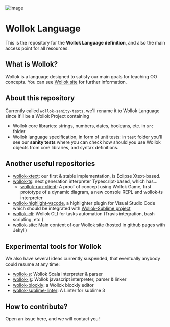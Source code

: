 ![image](https://user-images.githubusercontent.com/4549002/65472817-bf01f200-de4b-11e9-94c6-433d9c037dca.png)

# Wollok Language

This is the repository for the **Wollok Language definition**, and also the main access point for all resources.

## What is Wollok?

Wollok is a language designed to satisfy our main goals for teaching OO concepts. You can see [Wollok site](https://www.wollok.org) for further information.

## About this repository

Currently called `wollok-sanity-tests`, we'll rename it to Wollok Language since it'll be a Wollok Project containing

- Wollok core libraries: strings, numbers, dates, booleans, etc. in `src` folder
- Wollok language specification, in form of unit tests: in `test` folder you'll see our **sanity tests** where you can check how should you use Wollok objects from core libraries, and syntax definitions.

## Another useful repositories

- [wollok-xtext](https://github.com/uqbar-project/wollok): our first & stable implementation, is Eclipse Xtext-based.
- [wollok-ts](https://github.com/uqbar-project/wollok-ts): next generation interpreter Typescript-based, which has...
  - [wollok-run-client](https://github.com/uqbar-project/wollok-run-client): A proof of concept using Wollok Game, first prototype of a dynamic diagram, a new console REPL and wollok-ts interpreter
- [wollok-highlight-vscode](https://github.com/uqbar-project/wollok-highlight-vscode), a highlighter plugin for Visual Studio Code which should be integrated with [Wollok-Sublime project](https://github.com/uqbar-project/wollok-sublime)
- [wollok-cli](https://github.com/uqbar-project/wollok-cli): Wollok CLI for tasks automation (Travis integration, bash scripting, etc.)
- [wollok-site](https://github.com/uqbar-project/wollok-site): Main content of our Wollok site (hosted in github pages with Jekyll)

## Experimental tools for Wollok

We also have several ideas currently suspended, that eventually anybody could resume at any time:

- [wollok-s](https://github.com/uqbar-project/wollok-s): Wollok Scala interpreter & parser
- [wollok-js](https://github.com/uqbar-project/wollok-js): Wollok javascript interpreter, parser & linker
- [wollok-blockly](https://github.com/uqbar-project/wollok-blockly): a Wollok blockly editor
- [wollok-sublime-linter](https://github.com/uqbar-project/wollok-sublime-linter): A Linter for sublime 3

## How to contribute?

Open an issue here, and we will contact you!
